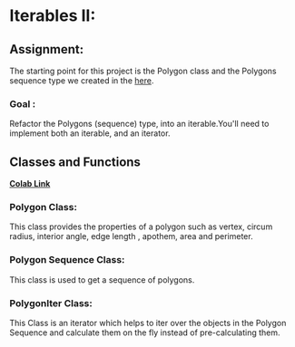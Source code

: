 # **Iterables II:**

## **Assignment:**

The starting point for this project is the Polygon class and the Polygons sequence type we created in the <a href="https://github.com/m-shilpa/EPAI/tree/main/Session_10_Sequence_Types">here</a>.

### **Goal :**
Refactor the Polygons (sequence) type, into an iterable.You'll need to implement both an iterable, and an iterator.

## Classes and Functions

<a href="https://colab.research.google.com/drive/14fKjXd5ZePORoEykSLNMRo6HKVyAGpE8?usp=sharing"><b>Colab Link</b></a>


### **Polygon Class:**

This class provides the properties of a polygon such as vertex, circum radius, interior angle, edge length , apothem, area and perimeter.

### **Polygon Sequence Class:**

This class is used to get a sequence of polygons.

### **PolygonIter Class:**

This Class is an iterator which helps to iter over the objects in the Polygon Sequence and calculate them on the fly instead of pre-calculating them.
